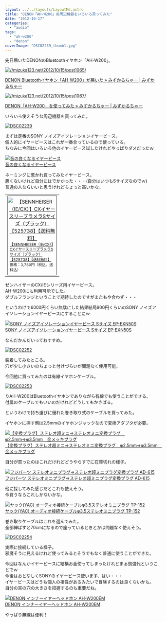 ```yaml
---
layout: ../../layouts/LayoutMd.astro
title: "DENON「AH-W200」用周辺機器をいろいろ買ってみた"
date: "2012-10-17"
categories: 
  - "audio"
tags: 
  - "ah-w200"
  - "denon"
coverImage: "DSC02239_thumb1.jpg"
---
```


先日届いたDENONのBluetoothイヤホン「AH-W200」。

[![//mizuka123.net/2012/10/15/post1065/](http://capture.heartrails.com/200x200/cool?//mizuka123.net/2012/10/15/post1065/ "DENON Bluetoothイヤホン「AH-W200」が届いた » みずかるちゃー | みずかるちゃー")](//mizuka123.net/2012/10/15/post1065/)

[DENON Bluetoothイヤホン「AH-W200」が届いた » みずかるちゃー | みずかるちゃー](//mizuka123.net/2012/10/15/post1065/)

[![//mizuka123.net/2012/10/15/post1067/](http://capture.heartrails.com/200x200/cool/1350489026916?//mizuka123.net/2012/10/15/post1067/ "DENON「AH-W200」を使ってみた » みずかるちゃー | みずかるちゃー")](//mizuka123.net/2012/10/15/post1067/)

[DENON「AH-W200」を使ってみた » みずかるちゃー | みずかるちゃー](//mizuka123.net/2012/10/15/post1067/)

いろいろ使えそうな周辺機器を買ってみた。

[![DSC02239](images/DSC02239_thumb.jpg "DSC02239")](//mizuka123.net/wp-content/uploads/2012/10/DSC02239.jpg)

まずは定番のSONY ノイズアイソレーションイヤーピース。  
個人的にイヤーピースはこれが一番合っているので使っている。  
ちなみに今回はいろいろ他のイヤーピース試したけれどやっぱりダメだったｗ

[![音の良くなるイヤーピース](images/31%2BmfD1ZHZL._SL75_.jpg)  
音の良くなるイヤーピース  
](https://www.amazon.co.jp/exec/obidos/ASIN/B007CS6OJY/mizuka123-22/ref=nosim)

ネーミングに惹かれ買ってみたイヤーピース。  
悪くないけれど自分にはでかかった・・・(自分はいつもSサイズなのでｗ)  
普通の人ならいいと思うけれどちょっと高いかな。

<table border="0" cellspacing="0" cellpadding="0"><tbody><tr><td valign="top"><div style="text-align: center; padding-bottom: 6px; margin: 0px; padding-left: 0px; width: 160px; padding-right: 0px; float: left; padding-top: 6px; border: 1px solid;"><a href="http://hb.afl.rakuten.co.jp/hgc/1024c045.57b899c8.1024c046.38a6f8d8/?pc=http%3a%2f%2fitem.rakuten.co.jp%2fe-earphone%2f10003487%2f%3fscid%3daf_ich_link_tbl&amp;m=http%3a%2f%2fm.rakuten.co.jp%2fe-earphone%2fi%2f10003487%2f" target="_blank"><img style="margin: 0px; padding: 0px;" alt="【SENNHEISER（IE/CX）】CXイヤースリーブラメラSサイズ（ブラック）【525738】【送料無料】" src="http://hbb.afl.rakuten.co.jp/hgb/?pc=http%3a%2f%2fthumbnail.image.rakuten.co.jp%2f%400_mall%2fe-earphone%2fcabinet%2f00749084%2fimg57226194.jpg%3f_ex%3d128x128&amp;m=http%3a%2f%2fthumbnail.image.rakuten.co.jp%2f%400_mall%2fe-earphone%2fcabinet%2f00749084%2fimg57226194.jpg%3f_ex%3d80x80" border="0"></a><p style="text-align: left; padding-bottom: 2px; line-height: 1.4em; margin: 0px; padding-left: 6px; padding-right: 6px; font-size: 12px; padding-top: 2px;"><a href="http://hb.afl.rakuten.co.jp/hgc/1024c045.57b899c8.1024c046.38a6f8d8/?pc=http%3a%2f%2fitem.rakuten.co.jp%2fe-earphone%2f10003487%2f%3fscid%3daf_ich_link_tbl&amp;m=http%3a%2f%2fm.rakuten.co.jp%2fe-earphone%2fi%2f10003487%2f" target="_blank">【SENNHEISER（IE/CX）】CXイヤースリーブラメラSサイズ（ブラック）【525738】【送料無料】</a><br>価格：3,780円（税込、送料込）</p></div></td></tr></tbody></table>

ゼンハイザーのCX/IEシリーズ用イヤーピース。  
AH-W200にも利用可能でした。  
ダブルフランジということで期待したのですがまたもや合わず・・・

というわけで6000円くらい無駄にした結果結局900円くらいのSONY ノイズアイソレーションイヤーピースにすることにｗ

[![SONY ノイズアイソレーションイヤーピース Sサイズ EP-EXN50S](images/31Xa%2BBiVvTL._SL75_.jpg)  
SONY ノイズアイソレーションイヤーピース Sサイズ EP-EXN50S  
](https://www.amazon.co.jp/exec/obidos/ASIN/B005OT3O6Y/mizuka123-22/ref=nosim)

なんだかんだいっておすすめ。

[![DSC02252](images/DSC02252_thumb.jpg "DSC02252")](//mizuka123.net/wp-content/uploads/2012/10/DSC02252.jpg)

装着してみたところ。  
穴が少し小さいのちょっと付けづらいが問題なく使用可能。

今回他に買ってみたのは有線イヤホンケーブル。

[![DSC02253](images/DSC02253_thumb.jpg "DSC02253")](//mizuka123.net/wp-content/uploads/2012/10/DSC02253.jpg)

りAH-W200はBluetoothイヤホンでありながら有線でも使うことができる。  
付属のケーブルでもいいのだけれどどうしてもかさばる。

というわけで持ち運びに優れた巻き取り式のケーブルを買ってみた。

イヤホンに挿す側は2.5mmのイヤホンジャックなので変換アダプタが必要。

[![【変換プラグ】ステレオ超ミニ⇒ステレオミニ変換プラグ　φ2.5mm⇒φ3.5mm　金メッキプラグ](images/311tdn7AfFL._SL75_.jpg)  
【変換プラグ】ステレオ超ミニ⇒ステレオミニ変換プラグ　φ2.5mm⇒φ3.5mm　金メッキプラグ  
](https://www.amazon.co.jp/exec/obidos/ASIN/B0057BXBN0/mizuka123-22/ref=nosim)

自分が買ったのはこれだけれどどうやらすでに在庫切れの様子。

[![フジパーツ ステレオミニプラグ⇒ステレオ超ミニプラグ変換プラグ AD-615](images/31%2BnFx5vBkL._SL75_.jpg)  
フジパーツ ステレオミニプラグ⇒ステレオ超ミニプラグ変換プラグ AD-615  
](https://www.amazon.co.jp/exec/obidos/ASIN/B000NALKW4/mizuka123-22/ref=nosim)

他に探してみた感じだとこれも使えそう。  
今買うならこれしかないかな。

[![ヤック(YAC) オーディオ接続ケーブルφ3.5ステレオミニプラグ TP-152](images/41zoHjKKtoL._SL75_.jpg)  
ヤック(YAC) オーディオ接続ケーブルφ3.5ステレオミニプラグ TP-152  
](https://www.amazon.co.jp/exec/obidos/ASIN/B0052C247I/mizuka123-22/ref=nosim)

巻き取りケーブルはこれを選んでみた。  
全部伸ばすと70cmになるので座っているときとかは問題なく使えそう。

[![DSC02254](images/DSC02254_thumb.jpg "DSC02254")](//mizuka123.net/wp-content/uploads/2012/10/DSC02254.jpg)

実際に接続している様子。  
邪魔そうに見えるけれど使ってみるとそうでもなく普通に使うことができた。

今回はなんかイヤーピースに結構お金使ってしまったけれどまぁ勉強代ということでｗ  
今後はおとなしくSONYのイヤーピース使います、はい・・・  
イヤーピースはどうも個人の相性があるみたいで冒険するのは良くないかも。  
自分の耳の穴の大きさを把握するのも重要だね。

[![DENON インナーイヤーヘッドホン AH-W200EM](images/413IQSbcFhL._SL75_.jpg)  
DENON インナーイヤーヘッドホン AH-W200EM  
](https://www.amazon.co.jp/exec/obidos/ASIN/B008MUXYOE/mizuka123-22/ref=nosim)

やっぱり無線は便利！

